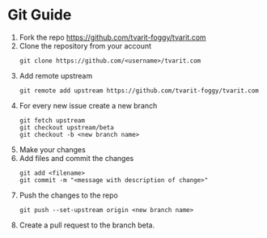 # Git Guide

1. Fork the repo https://github.com/tvarit-foggy/tvarit.com
2. Clone the repository from your account 
    ```
    git clone https://github.com/<username>/tvarit.com
    ```
3. Add remote upstream
    ```
    git remote add upstream https://github.com/tvarit-foggy/tvarit.com
    ```
4. For every new issue create a new branch
    ```
    git fetch upstream
    git checkout upstream/beta
    git checkout -b <new branch name>
    ```
5. Make your changes
6. Add files and commit the changes
    ```
    git add <filename>
    git commit -m "<message with description of change>"
    ```
7. Push the changes to the repo
    ```
    git push --set-upstream origin <new branch name>
    ```
8. Create a pull request to the branch beta.



